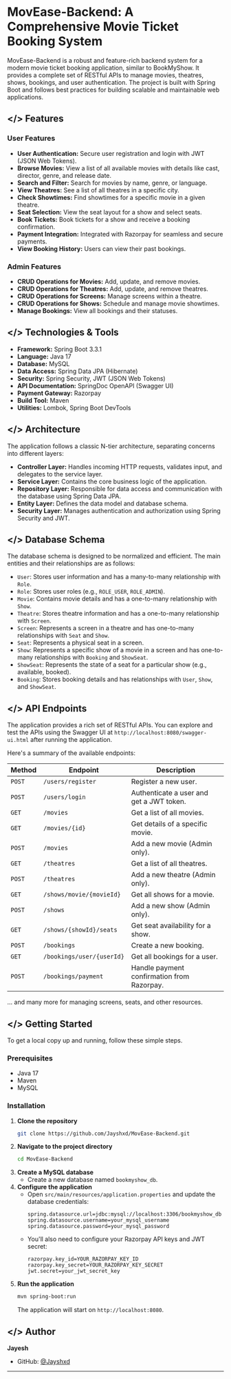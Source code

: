 # MovEase-Backend: A Comprehensive Movie Ticket Booking System

MovEase-Backend is a robust and feature-rich backend system for a modern movie ticket booking application, similar to BookMyShow. It provides a complete set of RESTful APIs to manage movies, theatres, shows, bookings, and user authentication. The project is built with Spring Boot and follows best practices for building scalable and maintainable web applications.

## </> Features

### User Features
- **User Authentication:** Secure user registration and login with JWT (JSON Web Tokens).
- **Browse Movies:** View a list of all available movies with details like cast, director, genre, and release date.
- **Search and Filter:** Search for movies by name, genre, or language.
- **View Theatres:** See a list of all theatres in a specific city.
- **Check Showtimes:** Find showtimes for a specific movie in a given theatre.
- **Seat Selection:** View the seat layout for a show and select seats.
- **Book Tickets:** Book tickets for a show and receive a booking confirmation.
- **Payment Integration:** Integrated with Razorpay for seamless and secure payments.
- **View Booking History:** Users can view their past bookings.

### Admin Features
- **CRUD Operations for Movies:** Add, update, and remove movies.
- **CRUD Operations for Theatres:** Add, update, and remove theatres.
- **CRUD Operations for Screens:** Manage screens within a theatre.
- **CRUD Operations for Shows:** Schedule and manage movie showtimes.
- **Manage Bookings:** View all bookings and their statuses.

## </> Technologies & Tools

- **Framework:** Spring Boot 3.3.1
- **Language:** Java 17
- **Database:** MySQL
- **Data Access:** Spring Data JPA (Hibernate)
- **Security:** Spring Security, JWT (JSON Web Tokens)
- **API Documentation:** SpringDoc OpenAPI (Swagger UI)
- **Payment Gateway:** Razorpay
- **Build Tool:** Maven
- **Utilities:** Lombok, Spring Boot DevTools

## </> Architecture

The application follows a classic N-tier architecture, separating concerns into different layers:

- **Controller Layer:** Handles incoming HTTP requests, validates input, and delegates to the service layer.
- **Service Layer:** Contains the core business logic of the application.
- **Repository Layer:** Responsible for data access and communication with the database using Spring Data JPA.
- **Entity Layer:** Defines the data model and database schema.
- **Security Layer:** Manages authentication and authorization using Spring Security and JWT.

## </> Database Schema

The database schema is designed to be normalized and efficient. The main entities and their relationships are as follows:

- `User`: Stores user information and has a many-to-many relationship with `Role`.
- `Role`: Stores user roles (e.g., `ROLE_USER`, `ROLE_ADMIN`).
- `Movie`: Contains movie details and has a one-to-many relationship with `Show`.
- `Theatre`: Stores theatre information and has a one-to-many relationship with `Screen`.
- `Screen`: Represents a screen in a theatre and has one-to-many relationships with `Seat` and `Show`.
- `Seat`: Represents a physical seat in a screen.
- `Show`: Represents a specific show of a movie in a screen and has one-to-many relationships with `Booking` and `ShowSeat`.
- `ShowSeat`: Represents the state of a seat for a particular show (e.g., available, booked).
- `Booking`: Stores booking details and has relationships with `User`, `Show`, and `ShowSeat`.

## </> API Endpoints

The application provides a rich set of RESTful APIs. You can explore and test the APIs using the Swagger UI at `http://localhost:8080/swagger-ui.html` after running the application.

Here's a summary of the available endpoints:

| Method | Endpoint | Description |
| --- | --- | --- |
| `POST` | `/users/register` | Register a new user. |
| `POST` | `/users/login` | Authenticate a user and get a JWT token. |
| `GET` | `/movies` | Get a list of all movies. |
| `GET` | `/movies/{id}` | Get details of a specific movie. |
| `POST` | `/movies` | Add a new movie (Admin only). |
| `GET` | `/theatres` | Get a list of all theatres. |
| `POST` | `/theatres` | Add a new theatre (Admin only). |
| `GET` | `/shows/movie/{movieId}` | Get all shows for a movie. |
| `POST` | `/shows` | Add a new show (Admin only). |
| `GET` | `/shows/{showId}/seats` | Get seat availability for a show. |
| `POST` | `/bookings` | Create a new booking. |
| `GET` | `/bookings/user/{userId}` | Get all bookings for a user. |
| `POST` | `/bookings/payment` | Handle payment confirmation from Razorpay. |

... and many more for managing screens, seats, and other resources.

## </> Getting Started

To get a local copy up and running, follow these simple steps.

### Prerequisites

- Java 17
- Maven
- MySQL

### Installation

1. **Clone the repository**
   ```sh
   git clone https://github.com/Jayshxd/MovEase-Backend.git
   ```
2. **Navigate to the project directory**
   ```sh
   cd MovEase-Backend
   ```
3. **Create a MySQL database**
   - Create a new database named `bookmyshow_db`.
4. **Configure the application**
   - Open `src/main/resources/application.properties` and update the database credentials:
     ```properties
     spring.datasource.url=jdbc:mysql://localhost:3306/bookmyshow_db
     spring.datasource.username=your_mysql_username
     spring.datasource.password=your_mysql_password
     ```
   - You'll also need to configure your Razorpay API keys and JWT secret:
     ```properties
     razorpay.key_id=YOUR_RAZORPAY_KEY_ID
     razorpay.key_secret=YOUR_RAZORPAY_KEY_SECRET
     jwt.secret=your_jwt_secret_key
     ```
5. **Run the application**
   ```sh
   mvn spring-boot:run
   ```
   The application will start on `http://localhost:8080`.

## </> Author

**Jayesh**

- GitHub: [@Jayshxd](https://github.com/Jayshxd)

---
